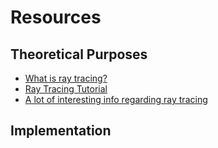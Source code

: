 Resources
=========

## Theoretical Purposes

* [What is ray tracing?](http://en.wikipedia.org/wiki/Ray_tracing_%28graphics%29)
* [Ray Tracing Tutorial](https://drive.google.com/file/d/0Bwjh40jZinOcTjljSkwySnFGcW8/view?usp=sharing)
* [A lot of interesting info regarding ray tracing](https://github.com/LWJGL/lwjgl3-wiki/wiki/2.6.1.-Ray-tracing-with-OpenGL-Compute-Shaders-%28Part-I%29)

## Implementation
